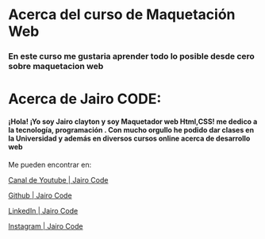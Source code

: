 # Acerca del curso de Maquetación Web
### En este curso me gustaria aprender todo lo posible desde cero sobre maquetacion web

# Acerca de Jairo CODE:
#### ¡Hola! ¡Yo soy Jairo clayton y soy Maquetador web Html,CSS!  me dedico a la tecnología, programación . Con mucho orgullo he podido dar clases en la Universidad y además en diversos cursos online acerca de desarrollo web

Me pueden encontrar en: 

[Canal de Youtube | Jairo Code](https://www.youtube.com/channel/UCeSH2aId__AyD4M6Ulnjyew)

[Github | Jairo Code](https://github.com/Jairo-code943)

[LinkedIn | Jairo Code](https://www.linkedin.com/in/jairo-clayton-689648142/)

[Instagram | Jairo Code](https://www.instagram.com/claytonjairo_dc/)